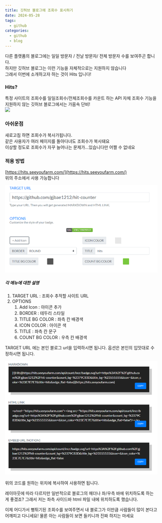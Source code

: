 ```yaml
---
title: 깃허브 블로그에 조회수 표시하기
date: 2024-05-28
tags:
  - github
categories:
  - github
  - blog
---
```

다른 플랫폼의 블로그에는 일일 방문자 / 전날 방문자/ 전체 방문자 수를 보여주곤 합니다.  
하지만 깃허브 블로그는 이런 기능을 자체적으로는 지원하지 않습니다  
그래서 이번에 소개하고자 하는 것이 Hits 입니다!

### Hits?
특정 사이트의 조회수를 일일조회수/전체조회수를 카운트 하는 API
자체 조회수 기능을 지원하지 않는 깃허브 블로그에서는 가뭄속 단비!  
![](https://i.pinimg.com/474x/5f/1c/92/5f1c9268ed8c4dc83b4534263868cb31.jpg)  


### 아쉬운점
새로고침 하면 조회수가 복사가됩니다.  
같은 사용자가 여러 페이지를 돌아다녀도 조회수가 복사돼요  
이상할 정도로 조회수가 자꾸 늘어나는 문제가...있습니다만 어쩔 수 없네요

### 적용 방법
[https://hits.seeyoufarm.com/](https://hits.seeyoufarm.com/)  
위의 주소에서 사용 가능합니다

![](/assets/img/screenshot/2024-05-28-Hits/img1.png)  

##### 각 메뉴에 대한 설명
1. TARGET URL : 조회수 추적할 사이트 URL
2. OPTIONS
	1. Add Icon : 아이콘 추가
	2. BORDER : 테두리 스타일
	3. TITLE BG COLOR : 좌측 칸 배경색
	4. ICON COLOR : 아이콘 색
	5. TITLE : 좌측 칸 문구
	6. COUNT BG COLOR : 우측 칸 배경색

TARGET URL 에는 본인 블로그 url을 입력하시면 됩니다.
옵션은 본인의 입맛대로 수정하시면 됩니다.

![](/assets/img/screenshot/2024-05-28-Hits/img2.png)

위의 코드를 원하는 위치에 복사하여 사용하면 됩니다.

레이아웃에 따라 다르지만 일반적으로 블로그의 헤더나 좌/우측 바에 위치하도록 하는게 좋겠죠?
그래서 저는 좌측 사이드바 html 파일 내에 위치하도록 했습니다.

이제 어디가서 뻥튀기된 조회수를 보여주면서 내 블로그가 이만큼 사람들이 많이 본다고 어깨피고 다니세요!
물론 아는 사람들이 보면 들키니까 진짜 하지는 마세요